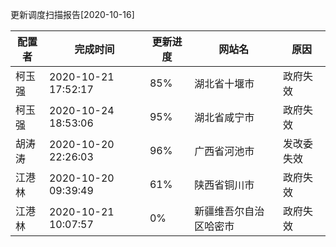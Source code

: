 更新调度扫描报告[2020-10-16]

|	配置者	|	完成时间	|	更新进度	|	网站名	|	原因	|
|----|----|----|----|----|
|	柯玉强	|	2020-10-21 17:52:17	|	 85%	|	湖北省十堰市	|	政府失效	|
|	柯玉强	|	2020-10-24 18:53:06	|	 95%	|	湖北省咸宁市	|	政府失效	|
|	胡涛涛	|	2020-10-20 22:26:03	|	 96%	|	广西省河池市	|	发改委失效	|
|	江港林	|	2020-10-20 09:39:49	|	 61%	|	陕西省铜川市	|	政府失效	|
|	江港林	|	2020-10-21 10:07:57	|	  0%	|	新疆维吾尔自治区哈密市	|	政府失效	|

